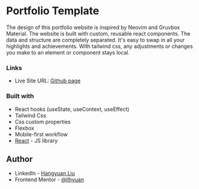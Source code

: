 # Portfolio Template

The design of this portfolio website is inspired by Neovim and Gruvbox Material. The website is built with custom, reusable react components. The data and structure are completely separated. It's easy to swap in all your highlights and achievements. With tailwind css, any adjustments or changes you make to an element or component stays local. 

### Links

- Live Site URL: [Github page](https://llhyuan.github.io/portfolio-website/)

### Built with

- React hooks (useState, useContext, useEffect) 
- Tailwind Css
- Css custom properties
- Flexbox
- Mobile-first workflow
- [React](https://reactjs.org/) - JS library


## Author

- LinkedIn - [Hangyuan Liu](www.linkedin.com/in/hangyuan-liu-a9282718b)
- Frontend Mentor - [@llhyuan](https://www.frontendmentor.io/profile/llhyuan)

